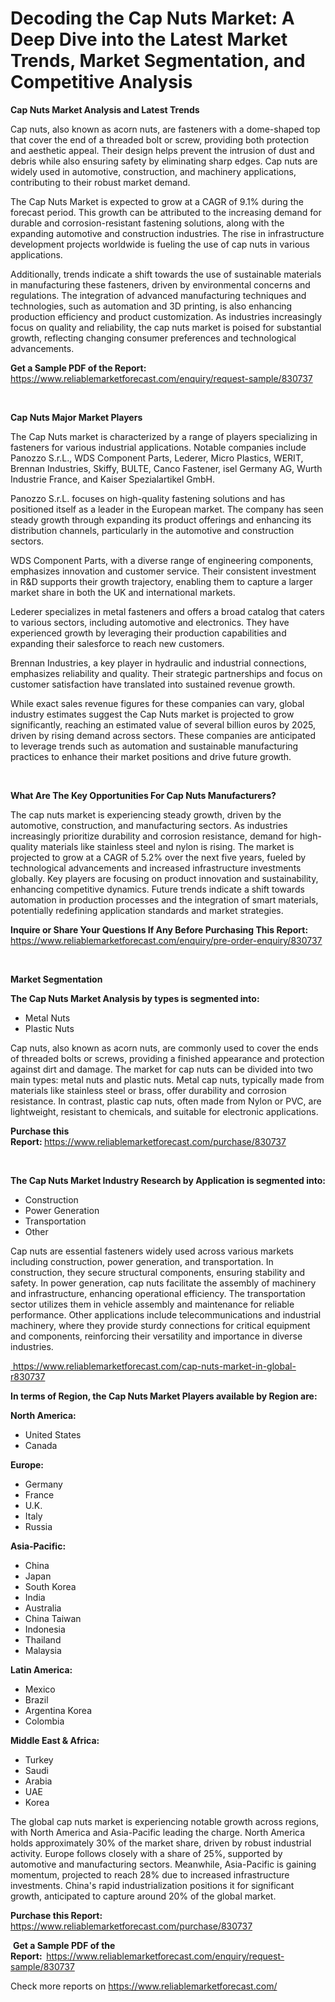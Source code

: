 <p><h1>Decoding the Cap Nuts Market: A Deep Dive into the Latest Market Trends, Market Segmentation, and Competitive Analysis</h1></p><p><strong>Cap Nuts Market Analysis and Latest Trends</strong></p>
<p><p>Cap nuts, also known as acorn nuts, are fasteners with a dome-shaped top that cover the end of a threaded bolt or screw, providing both protection and aesthetic appeal. Their design helps prevent the intrusion of dust and debris while also ensuring safety by eliminating sharp edges. Cap nuts are widely used in automotive, construction, and machinery applications, contributing to their robust market demand.</p><p>The Cap Nuts Market is expected to grow at a CAGR of 9.1% during the forecast period. This growth can be attributed to the increasing demand for durable and corrosion-resistant fastening solutions, along with the expanding automotive and construction industries. The rise in infrastructure development projects worldwide is fueling the use of cap nuts in various applications. </p><p>Additionally, trends indicate a shift towards the use of sustainable materials in manufacturing these fasteners, driven by environmental concerns and regulations. The integration of advanced manufacturing techniques and technologies, such as automation and 3D printing, is also enhancing production efficiency and product customization. As industries increasingly focus on quality and reliability, the cap nuts market is poised for substantial growth, reflecting changing consumer preferences and technological advancements.</p></p>
<p><strong>Get a Sample PDF of the Report:&nbsp;</strong> <a href="https://www.reliablemarketforecast.com/enquiry/request-sample/830737?utm_campaign=2465&utm_medium=2&utm_source=Github&utm_content=ia&utm_term=18022025&utm_id=cap-nuts">https://www.reliablemarketforecast.com/enquiry/request-sample/830737</a></p>
<p>&nbsp;</p>
<p><strong>Cap Nuts Major Market Players</strong></p>
<p><p>The Cap Nuts market is characterized by a range of players specializing in fasteners for various industrial applications. Notable companies include Panozzo S.r.L., WDS Component Parts, Lederer, Micro Plastics, WERIT, Brennan Industries, Skiffy, BULTE, Canco Fastener, isel Germany AG, Wurth Industrie France, and Kaiser Spezialartikel GmbH.</p><p>Panozzo S.r.L. focuses on high-quality fastening solutions and has positioned itself as a leader in the European market. The company has seen steady growth through expanding its product offerings and enhancing its distribution channels, particularly in the automotive and construction sectors.</p><p>WDS Component Parts, with a diverse range of engineering components, emphasizes innovation and customer service. Their consistent investment in R&D supports their growth trajectory, enabling them to capture a larger market share in both the UK and international markets.</p><p>Lederer specializes in metal fasteners and offers a broad catalog that caters to various sectors, including automotive and electronics. They have experienced growth by leveraging their production capabilities and expanding their salesforce to reach new customers.</p><p>Brennan Industries, a key player in hydraulic and industrial connections, emphasizes reliability and quality. Their strategic partnerships and focus on customer satisfaction have translated into sustained revenue growth.</p><p>While exact sales revenue figures for these companies can vary, global industry estimates suggest the Cap Nuts market is projected to grow significantly, reaching an estimated value of several billion euros by 2025, driven by rising demand across sectors. These companies are anticipated to leverage trends such as automation and sustainable manufacturing practices to enhance their market positions and drive future growth.</p></p>
<p>&nbsp;</p>
<p><strong>What Are The Key Opportunities For Cap Nuts Manufacturers?</strong></p>
<p><p>The cap nuts market is experiencing steady growth, driven by the automotive, construction, and manufacturing sectors. As industries increasingly prioritize durability and corrosion resistance, demand for high-quality materials like stainless steel and nylon is rising. The market is projected to grow at a CAGR of 5.2% over the next five years, fueled by technological advancements and increased infrastructure investments globally. Key players are focusing on product innovation and sustainability, enhancing competitive dynamics. Future trends indicate a shift towards automation in production processes and the integration of smart materials, potentially redefining application standards and market strategies.</p></p>
<p><strong>Inquire or Share Your Questions If Any Before Purchasing This Report:</strong> <a href="https://www.reliablemarketforecast.com/enquiry/pre-order-enquiry/830737?utm_campaign=2465&utm_medium=2&utm_source=Github&utm_content=ia&utm_term=18022025&utm_id=cap-nuts">https://www.reliablemarketforecast.com/enquiry/pre-order-enquiry/830737</a></p>
<p>&nbsp;</p>
<p><strong>Market Segmentation</strong></p>
<p><strong>The Cap Nuts Market Analysis by types is segmented into:</strong></p>
<p><ul><li>Metal Nuts</li><li>Plastic Nuts</li></ul></p>
<p><p>Cap nuts, also known as acorn nuts, are commonly used to cover the ends of threaded bolts or screws, providing a finished appearance and protection against dirt and damage. The market for cap nuts can be divided into two main types: metal nuts and plastic nuts. Metal cap nuts, typically made from materials like stainless steel or brass, offer durability and corrosion resistance. In contrast, plastic cap nuts, often made from Nylon or PVC, are lightweight, resistant to chemicals, and suitable for electronic applications.</p></p>
<p><strong>Purchase this Report:&nbsp;</strong><a href="https://www.reliablemarketforecast.com/purchase/830737?utm_campaign=2465&utm_medium=2&utm_source=Github&utm_content=ia&utm_term=18022025&utm_id=cap-nuts">https://www.reliablemarketforecast.com/purchase/830737</a></p>
<p>&nbsp;</p>
<p><strong>The Cap Nuts Market Industry Research by Application is segmented into:</strong></p>
<p><ul><li>Construction</li><li>Power Generation</li><li>Transportation</li><li>Other</li></ul></p>
<p><p>Cap nuts are essential fasteners widely used across various markets including construction, power generation, and transportation. In construction, they secure structural components, ensuring stability and safety. In power generation, cap nuts facilitate the assembly of machinery and infrastructure, enhancing operational efficiency. The transportation sector utilizes them in vehicle assembly and maintenance for reliable performance. Other applications include telecommunications and industrial machinery, where they provide sturdy connections for critical equipment and components, reinforcing their versatility and importance in diverse industries.</p></p>
<p><a href="https://www.reliablemarketforecast.com/cap-nuts-market-in-global-r830737?utm_campaign=2465&utm_medium=2&utm_source=Github&utm_content=ia&utm_term=18022025&utm_id=cap-nuts">&nbsp;https://www.reliablemarketforecast.com/cap-nuts-market-in-global-r830737</a></p>
<p><strong>In terms of Region, the Cap Nuts Market Players available by Region are:</strong></p>
<p>
    <p> <strong> North America: </strong>
        <ul>
            <li>United States</li>
            <li>Canada</li>
        </ul>
        </p> 
    <p> <strong> Europe: </strong>
        <ul>
            <li>Germany</li>
            <li>France</li>
            <li>U.K.</li>
            <li>Italy</li>
            <li>Russia</li>
        </ul>
        </p> 
    <p> <strong> Asia-Pacific: </strong>
        <ul>
            <li>China</li>
            <li>Japan</li>
            <li>South Korea</li>
            <li>India</li>
            <li>Australia</li>
            <li>China Taiwan</li>
            <li>Indonesia</li>
            <li>Thailand</li>
            <li>Malaysia</li>
        </ul>
        </p> 
    <p> <strong> Latin America: </strong>
        <ul>
            <li>Mexico</li>
            <li>Brazil</li>
            <li>Argentina Korea</li>
            <li>Colombia</li>
        </ul>
        </p> 
    <p> <strong> Middle East & Africa: </strong>
        <ul>
            <li>Turkey</li>
            <li>Saudi</li>
            <li>Arabia</li>
            <li>UAE</li>
            <li>Korea</li>
        </ul>
    </p>
    </p>
<p><p>The global cap nuts market is experiencing notable growth across regions, with North America and Asia-Pacific leading the charge. North America holds approximately 30% of the market share, driven by robust industrial activity. Europe follows closely with a share of 25%, supported by automotive and manufacturing sectors. Meanwhile, Asia-Pacific is gaining momentum, projected to reach 28% due to increased infrastructure investments. China's rapid industrialization positions it for significant growth, anticipated to capture around 20% of the global market.</p></p>
<p><strong>Purchase this Report: </strong><a href="https://www.reliablemarketforecast.com/purchase/830737?utm_campaign=2465&utm_medium=2&utm_source=Github&utm_content=ia&utm_term=18022025&utm_id=cap-nuts">https://www.reliablemarketforecast.com/purchase/830737</a></p>
<p>&nbsp;<strong>Get a Sample PDF of the Report:&nbsp;&nbsp;</strong><a href="https://www.reliablemarketforecast.com/enquiry/request-sample/830737?utm_campaign=2465&utm_medium=2&utm_source=Github&utm_content=ia&utm_term=18022025&utm_id=cap-nuts">https://www.reliablemarketforecast.com/enquiry/request-sample/830737</a></p>
<p><strong></strong></p>
<p>Check more reports on <a href="https://www.reliablemarketforecast.com/?utm_campaign=2465&utm_medium=2&utm_source=Github&utm_content=ia&utm_term=18022025&utm_id=cap-nuts">https://www.reliablemarketforecast.com/</a></p>